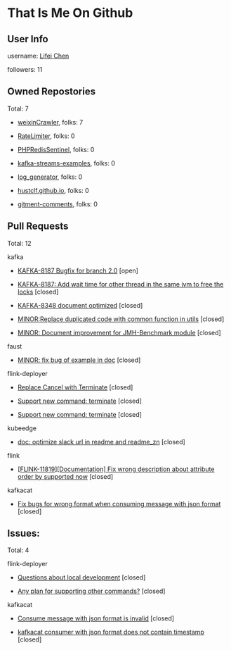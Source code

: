 
# That Is Me On Github
## User Info
username: [Lifei Chen](https://github.com/hustclf)

followers: 11
        
## Owned Repostories
Total: 7
        
* [weixinCrawler](https://github.com/hustclf/weixinCrawler), folks: 7
            
* [RateLimiter](https://github.com/hustclf/RateLimiter), folks: 0
            
* [PHPRedisSentinel](https://github.com/hustclf/PHPRedisSentinel), folks: 0
            
* [kafka-streams-examples](https://github.com/hustclf/kafka-streams-examples), folks: 0
            
* [log_generator](https://github.com/hustclf/log_generator), folks: 0
            
* [hustclf.github.io](https://github.com/hustclf/hustclf.github.io), folks: 0
            
* [gitment-comments](https://github.com/hustclf/gitment-comments), folks: 0
            
## Pull Requests
Total: 12

kafka
            
* [KAFKA-8187 Bugfix for branch 2.0](https://github.com/apache/kafka/pull/6849) \[open\]
                
* [KAFKA-8187: Add wait time for other thread in the same jvm to free the locks](https://github.com/apache/kafka/pull/6818) \[closed\]
                
* [KAFKA-8348 document optimized](https://github.com/apache/kafka/pull/6707) \[closed\]
                
* [MINOR:Replace duplicated code with common function in utils](https://github.com/apache/kafka/pull/6819) \[closed\]
                
* [MINOR: Document improvement for JMH-Benchmark module](https://github.com/apache/kafka/pull/6682) \[closed\]
                
faust
            
* [MINOR: fix bug of example in doc](https://github.com/robinhood/faust/pull/353) \[closed\]
                
flink-deployer
            
* [Replace Cancel with Terminate](https://github.com/ing-bank/flink-deployer/pull/37) \[closed\]
                
* [Support new command: terminate](https://github.com/ing-bank/flink-deployer/pull/36) \[closed\]
                
* [Support new command: terminate](https://github.com/ing-bank/flink-deployer/pull/35) \[closed\]
                
kubeedge
            
* [doc: optimize slack url in readme and readme_zn](https://github.com/kubeedge/kubeedge/pull/255) \[closed\]
                
flink
            
* [[FLINK-11819][Documentation] Fix wrong description about attribute order by supported now](https://github.com/apache/flink/pull/7901) \[closed\]
                
kafkacat
            
* [Fix bugs for wrong format when consuming message with json format](https://github.com/edenhill/kafkacat/pull/166) \[closed\]
                
 ## Issues:
Total: 4
        
flink-deployer
            
* [Questions about local development](https://github.com/ing-bank/flink-deployer/issues/33) \[closed\]
                
* [Any plan for supporting other commands?](https://github.com/ing-bank/flink-deployer/issues/26) \[closed\]
                
kafkacat
            
* [Consume message with json format is invalid](https://github.com/edenhill/kafkacat/issues/167) \[closed\]
                
* [kafkacat consumer with json format does not contain timestamp](https://github.com/edenhill/kafkacat/issues/165) \[closed\]
                